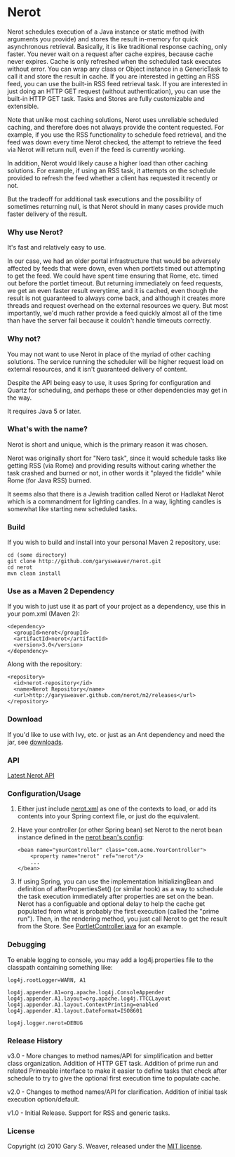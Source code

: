 Nerot
=====

Nerot schedules execution of a Java instance or static method (with arguments you provide) and stores the result in-memory for quick asynchronous retrieval. Basically, it is like traditional response caching, only faster. You never wait on a request after cache expires, because cache never expires. Cache is only refreshed when the scheduled task executes without error. You can wrap any class or Object instance in a GenericTask to call it and store the result in cache. If you are interested in getting an RSS feed, you can use the built-in RSS feed retrieval task. If you are interested in just doing an HTTP GET request (without authentication), you can use the built-in HTTP GET task. Tasks and Stores are fully customizable and extensible.

Note that unlike most caching solutions, Nerot uses unreliable scheduled caching, and therefore does not always provide the content requested. For example, if you use the RSS functionality to schedule feed retrieval, and the feed was down every time Nerot checked, the attempt to retrieve the feed via Nerot will return null, even if the feed is currently working.

In addition, Nerot would likely cause a higher load than other caching solutions. For example, if using an RSS task, it attempts on the schedule provided to refresh the feed whether a client has requested it recently or not.

But the tradeoff for additional task executions and the possibility of sometimes returning null, is that Nerot should in many cases provide much faster delivery of the result.

### Why use Nerot?

It's fast and relatively easy to use.

In our case, we had an older portal infrastructure that would be adversely affected by feeds that were down, even when portlets timed out attempting to get the feed. We could have spent time ensuring that Rome, etc. timed out before the portlet timeout. But returning immediately on feed requests, we get an even faster result everytime, and it is cached, even though the result is not guaranteed to always come back, and although it creates more threads and request overhead on the external resources we query. But most importantly, we'd much rather provide a feed quickly almost all of the time than have the server fail because it couldn't handle timeouts correctly.

### Why not?

You may not want to use Nerot in place of the myriad of other caching solutions. The service running the scheduler will be higher request load on external resources, and it isn't guaranteed delivery of content.

Despite the API being easy to use, it uses Spring for configuration and Quartz for scheduling, and perhaps these or other dependencies may get in the way.

It requires Java 5 or later.

### What's with the name?

Nerot is short and unique, which is the primary reason it was chosen.

Nerot was originally short for "Nero task", since it would schedule tasks like getting RSS (via Rome) and providing results without caring whether the task crashed and burned or not, in other words it "played the fiddle" while Rome (for Java RSS) burned.

It seems also that there is a Jewish tradition called Nerot or Hadlakat Nerot which is a commandment for lighting candles. In a way, lighting candles is somewhat like starting new scheduled tasks.

### Build

If you wish to build and install into your personal Maven 2 repository, use:

    cd (some directory)
    git clone http://github.com/garysweaver/nerot.git
    cd nerot
    mvn clean install

### Use as a Maven 2 Dependency

If you wish to just use it as part of your project as a dependency, use this in your pom.xml (Maven 2):

    <dependency>
      <groupId>nerot</groupId>
      <artifactId>nerot</artifactId>
      <version>3.0</version>
    </dependency>
   
Along with the repository:

    <repository>
      <id>nerot-repository</id>
      <name>Nerot Repository</name>
      <url>http://garysweaver.github.com/nerot/m2/releases</url>
    </repository>

### Download

If you'd like to use with Ivy, etc. or just as an Ant dependency and need the jar, see [downloads][rel].

### API

[Latest Nerot API][apidocs]

### Configuration/Usage

1. Either just include [nerot.xml][config] as one of the contexts to load, or add its contents into your Spring context file, or just do the equivalent.

2. Have your controller (or other Spring bean) set Nerot to the nerot bean instance defined in the [nerot bean's config][config]:

       <bean name="yourController" class="com.acme.YourController">
           <property name="nerot" ref="nerot"/>
           ...
       </bean>

3. If using Spring, you can use the implementation InitializingBean and definition of afterPropertiesSet() (or similar hook) as a way to schedule the task execution immediately after properties are set on the bean. Nerot has a configuable and optional delay to help the cache get populated from what is probably the first execution (called the "prime run"). Then, in the rendering method, you just call Nerot to get the result from the Store. See [PortletController.java][PortletController.java] for an example.

### Debugging

To enable logging to console, you may add a log4j.properties file to the classpath containing something like:

    log4j.rootLogger=WARN, A1
    
    log4j.appender.A1=org.apache.log4j.ConsoleAppender
    log4j.appender.A1.layout=org.apache.log4j.TTCCLayout
    log4j.appender.A1.layout.ContextPrinting=enabled
    log4j.appender.A1.layout.DateFormat=ISO8601
    
    log4j.logger.nerot=DEBUG

### Release History

v3.0 - More changes to method names/API for simplification and better class organization. Addition of HTTP GET task. Addition of prime run and related Primeable interface to make it easier to define tasks that check after schedule to try to give the optional first execution time to populate cache.

v2.0 - Changes to method names/API for clarification. Addition of initial task execution option/default.

v1.0 - Initial Release. Support for RSS and generic tasks.

### License

Copyright (c) 2010 Gary S. Weaver, released under the [MIT license][lic].

[lic]: http://github.com/garysweaver/nerot/blob/master/LICENSE
[rel]: http://garysweaver.github.com/nerot/releases
[config]: http://github.com/garysweaver/nerot/blob/master/src/main/resources/nerot.xml
[PortletController.java]: http://github.com/garysweaver/nerot/blob/master/examples/PortletController.java
[test]: http://github.com/garysweaver/nerot/blob/master/src/test/java/nerot/SystemTest.java
[apidocs]: http://garysweaver.github.com/nerot/apidocs
